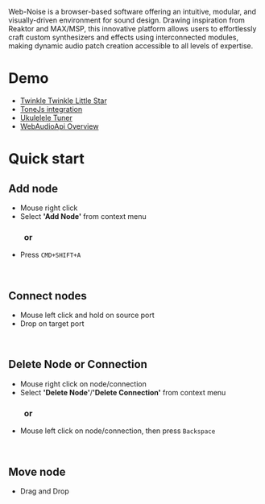 Web-Noise is a browser-based software offering an intuitive, modular, and visually-driven environment for sound design. Drawing inspiration from Reaktor and MAX/MSP, this innovative platform allows users to effortlessly craft custom synthesizers and effects using interconnected modules, making dynamic audio patch creation accessible to all levels of expertise.

# Demo
- [Twinkle Twinkle Little Star](https://audio-node.github.io/web-noise/?file=https://raw.githubusercontent.com/audio-node/web-noise-demos/main/misc/twinkle.json)
- [ToneJs integration](https://audio-node.github.io/web-noise/?file=https://raw.githubusercontent.com/audio-node/web-noise-demos/main/misc/tonejs.json)
- [Ukulelele Tuner](https://audio-node.github.io/web-noise/?file=https://raw.githubusercontent.com/audio-node/web-noise-demos/main/ukulele_tuner/index.json)
- [WebAudioApi Overview](https://audio-node.github.io/web-noise/?file=https://raw.githubusercontent.com/audio-node/web-noise-demos/main/learningMaterials/learn_wab_audio_stand.json)

# Quick start

## Add node
  - Mouse right click
  - Select **'Add Node'** from context menu

  ### &nbsp;&nbsp;&nbsp;&nbsp;&nbsp;&nbsp;&nbsp;&nbsp;or

  - Press `CMD+SHIFT+A`

<br/>

## Connect nodes
  - Mouse left click and hold on source port
  - Drop on target port

<br/>

## Delete Node or Connection
  - Mouse right click on node/connection
  - Select **'Delete Node'**/**'Delete Connection'** from context menu

  ### &nbsp;&nbsp;&nbsp;&nbsp;&nbsp;&nbsp;&nbsp;&nbsp;or

  - Mouse left click on node/connection, then press `Backspace`

<br/>


## Move node
  - Drag and Drop
